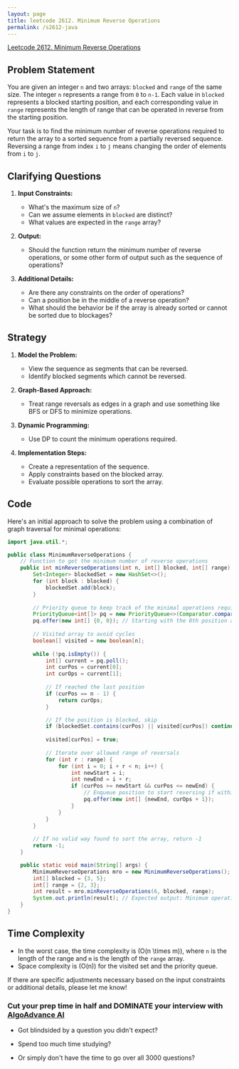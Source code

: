 ```yaml
---
layout: page
title: leetcode 2612. Minimum Reverse Operations
permalink: /s2612-java
---
```

[Leetcode 2612. Minimum Reverse Operations](https://algoadvance.github.io/algoadvance/l2612)
## Problem Statement

You are given an integer `n` and two arrays: `blocked` and `range` of the same size. The integer `n` represents a range from `0` to `n-1`. Each value in `blocked` represents a blocked starting position, and each corresponding value in `range` represents the length of range that can be operated in reverse from the starting position.

Your task is to find the minimum number of reverse operations required to return the array to a sorted sequence from a partially reversed sequence. Reversing a range from index `i` to `j` means changing the order of elements from `i` to `j`.

## Clarifying Questions

1. **Input Constraints:**
   - What's the maximum size of `n`?
   - Can we assume elements in `blocked` are distinct?
   - What values are expected in the `range` array?

2. **Output:**
   - Should the function return the minimum number of reverse operations, or some other form of output such as the sequence of operations?

3. **Additional Details:**
   - Are there any constraints on the order of operations?
   - Can a position be in the middle of a reverse operation?
   - What should the behavior be if the array is already sorted or cannot be sorted due to blockages?

## Strategy

1. **Model the Problem:**
   - View the sequence as segments that can be reversed.
   - Identify blocked segments which cannot be reversed.
   
2. **Graph-Based Approach:**
   - Treat range reversals as edges in a graph and use something like BFS or DFS to minimize operations.
   
3. **Dynamic Programming:**
   - Use DP to count the minimum operations required. 
   
4. **Implementation Steps:**
   - Create a representation of the sequence.
   - Apply constraints based on the blocked array.
   - Evaluate possible operations to sort the array.

## Code

Here's an initial approach to solve the problem using a combination of graph traversal for minimal operations:

```java
import java.util.*;

public class MinimumReverseOperations {
    // Function to get the minimum number of reverse operations
    public int minReverseOperations(int n, int[] blocked, int[] range) {
        Set<Integer> blockedSet = new HashSet<>();
        for (int block : blocked) {
            blockedSet.add(block);
        }
        
        // Priority queue to keep track of the minimal operations required
        PriorityQueue<int[]> pq = new PriorityQueue<>(Comparator.comparingInt(a -> a[1]));
        pq.offer(new int[] {0, 0}); // Starting with the 0th position and 0 operations
        
        // Visited array to avoid cycles
        boolean[] visited = new boolean[n];
        
        while (!pq.isEmpty()) {
            int[] current = pq.poll();
            int curPos = current[0];
            int curOps = current[1];
            
            // If reached the last position
            if (curPos == n - 1) {
                return curOps;
            }

            // If the position is blocked, skip
            if (blockedSet.contains(curPos) || visited[curPos]) continue;
            
            visited[curPos] = true;
            
            // Iterate over allowed range of reversals
            for (int r : range) {
                for (int i = 0; i + r < n; i++) {
                    int newStart = i;
                    int newEnd = i + r;
                    if (curPos >= newStart && curPos <= newEnd) {
                        // Enqueue position to start reversing if within a valid range
                        pq.offer(new int[] {newEnd, curOps + 1});
                    }
                }
            }
        }
        
        // If no valid way found to sort the array, return -1
        return -1;
    }

    public static void main(String[] args) {
        MinimumReverseOperations mro = new MinimumReverseOperations();
        int[] blocked = {3, 5};
        int[] range = {2, 3};
        int result = mro.minReverseOperations(6, blocked, range);
        System.out.println(result); // Expected output: Minimum operations to sort the sequence
    }
}
```

## Time Complexity

- In the worst case, the time complexity is \(O(n \times m)\), where `n` is the length of the range and `m` is the length of the `range` array.
- Space complexity is \(O(n)\) for the visited set and the priority queue.

If there are specific adjustments necessary based on the input constraints or additional details, please let me know!


### Cut your prep time in half and DOMINATE your interview with [AlgoAdvance AI](https://algoAdvance.com)

- Got blindsided by a question you didn't expect?

- Spend too much time studying?

- Or simply don't have the time to go over all 3000 questions?

